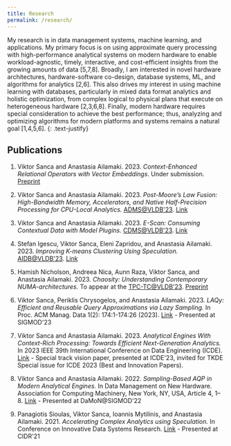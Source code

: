 ```yaml
---
title: Research
permalink: /research/
---
```

My research is in data management systems, machine learning, and applications. My primary focus is on using approximate query processing with high-performance analytical systems on modern hardware to enable workload-agnostic, timely, interactive, and cost-efficient insights from the growing amounts of data [5,7,8]. Broadly, I am interested in novel hardware architectures, hardware-software co-design, database systems, ML, and algorithms for analytics [2,6]. This also drives my interest in using machine learning with databases, particularly in mixed data format analytics and holistic optimization, from complex logical to physical plans that execute on heterogeneous hardware [2,3,6,8]. Finally, modern hardware requires special consideration to achieve the best performance; thus, analyzing and optimizing algorithms for modern platforms and systems remains a natural goal [1,4,5,6].
{: .text-justify}

## Publications 

1. Viktor Sanca and Anastasia Ailamaki. 2023. *Context-Enhanced Relational Operators with Vector Embeddings*. Under submission. [Preprint](https://arxiv.org/abs/2312.01476)

2. Viktor Sanca and Anastasia Ailamaki. 2023. *Post-Moore’s Law Fusion: High-Bandwidth Memory, Accelerators, and Native Half-Precision Processing for CPU-Local Analytics.* [ADMS@VLDB'23](https://www.adms-conf.org/). [Link](https://ceur-ws.org/Vol-3462/ADMS1.pdf)

3. Viktor Sanca and Anastasia Ailamaki. 2023. *E-Scan: Consuming Contextual Data with Model Plugins*. [CDMS@VLDB'23](https://cdmsworkshop.github.io/2023/). [Link](https://ceur-ws.org/Vol-3462/CDMS11.pdf)

4. Stefan Igescu, Viktor Sanca, Eleni Zapridou, and Anastasia Ailamaki. 2023. *Improving K-means Clustering Using Speculation.* [AIDB@VLDB'23](https://sites.google.com/view/aidb2023/). [Link](https://ceur-ws.org/Vol-3462/AIDB2.pdf)

5. Hamish Nicholson, Andreea Nica, Aunn Raza, Viktor Sanca, and Anastasia Ailamaki. 2023. *Chaosity: Understanding Contemporary NUMA-architectures.* To appear at the [TPC-TC@VLDB'23](https://www.tpc.org/tpctc/tpctc2023/). [Preprint](https://infoscience.epfl.ch/record/305948?ln=en)

6. Viktor Sanca, Periklis Chrysogelos, and Anastasia Ailamaki. 2023. *LAQy: Efficient and Reusable Query Approximations via Lazy Sampling.* In Proc. ACM Manag. Data 1(2): 174:1-174:26 (2023). [Link](https://doi.org/10.1145/3589319) - Presented at SIGMOD'23

7. Viktor Sanca and Anastasia Ailamaki. 2023. *Analytical Engines With Context-Rich Processing: Towards Efficient Next-Generation Analytics.* In 2023 IEEE 39th International Conference on Data Engineering (ICDE). [Link](https://ieeexplore.ieee.org/abstract/document/10184882) - Special track vision paper, presented at ICDE'23, invited for TKDE Special issue for ICDE 2023 (Best and Innovation Papers).

8. Viktor Sanca and Anastasia Ailamaki. 2022. *Sampling-Based AQP in Modern Analytical Engines.* In Data Management on New Hardware. Association for Computing Machinery, New York, NY, USA, Article 4, 1–8. [Link](https://doi.org/10.1145/3533737.3535095) - Presented at DaMoN@SIGMOD'22

9. Panagiotis Sioulas, Viktor Sanca, Ioannis Mytilinis, and Anastasia Ailamaki. 2021. *Accelerating Complex Analytics using Speculation.* In Conference on Innovative Data Systems Research. [Link](https://www.cidrdb.org/cidr2021/papers/cidr2021_paper03.pdf) - Presented at CIDR'21

